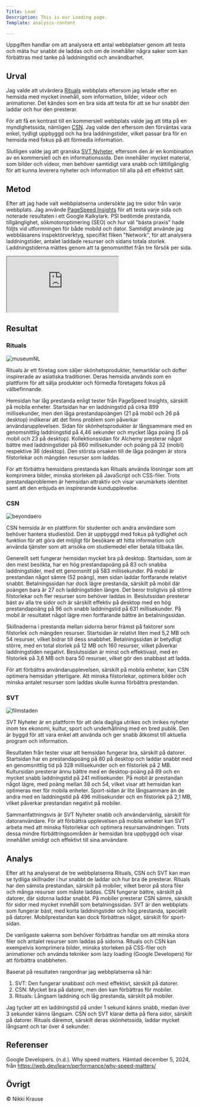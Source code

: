 ```yaml
---
Title: Load
Description: This is our Loading page.
Template: analysis-content

---
```


Uppgiften handlar om att analysera ett antal webbplatser genom att testa och mäta hur snabbt de laddas och om de innehåller några saker som kan förbättras med tanke på laddningstid och användbarhet.

Urval
-----------------------

Jag valde att utvärdera <a href="https://www.rituals.com/sv-se/home" target="_blank">Rituals</a> webbplats eftersom jag letade efter en hemsida med mycket innehåll, som information, bilder, videor och animationer. Det kändes som en bra sida att testa för att se hur snabbt den laddar och hur den presterar.

För att få en kontrast till en kommersiell webbplats valde jag att titta på en myndighetssida, nämligen <a href="https://www.csn.se/" target="_blank">CSN</a>. Jag valde den eftersom den förväntas vara enkel, tydligt uppbyggd och ha bra laddningstider, vilket passar bra för en hemsida med fokus på att förmedla information.

Slutligen valde jag att granska <a href="https://www.svt.se/" target="_blank">SVT Nyheter</a>, eftersom den är en kombination av en kommersiell och en informationssida. Den innehåller mycket material, som bilder och videor, men behöver samtidigt vara snabb och lättillgänglig för att kunna leverera nyheter och information till alla på ett effektivt sätt.


Metod
-----------------------

Efter att jag hade valt webbplatserna undersökte jag tre sidor från varje webbplats. Jag använde <a href="https://pagespeed.web.dev/" target="_blank">PageSpeed Insights</a> för att testa varje sida och noterade resultaten i ett Google Kalkylark. PSI bedömde prestanda, tillgänglighet, sökmotoroptimering (SEO) och hur väl "bästa praxis" hade följts vid utformningen för både mobild och dator. Samtidigt använde jag webbläsarens inspektörverktyg, specifikt fliken "Network", för att analysera laddningstider, antalet laddade resurser och sidans totala storlek. Laddningstiderna mättes genom att ta genomsnittet från tre försök per sida.

<iframe class="chart" src="https://docs.google.com/spreadsheets/d/e/2PACX-1vRQfcTWkCQFcWb7IHbNLUTrpf2s0pVS9NMaW0QZ2NOt4rJ1Q0hL_XPgJXWN-r42TyWVDN4eNAGMStyp/pubhtml?gid=0&amp;single=true&amp;widget=true&amp;headers=false"></iframe>

Resultat
-----------------------

### Rituals

<img src="../image/Rituals.JPG" alt="museumNL" class="analysis-mobile">

Rituals är ett företag som säljer skönhetsprodukter, hemartiklar och dofter inspirerade av asiatiska traditioner. Deras hemsida används som en plattform för att sälja produkter och förmedla företagets fokus på välbefinnande.

Hemsidan har låg prestanda enligt tester från PageSpeed Insights, särskilt på mobila enheter. Startsidan har en laddningstid på cirka 899 millisekunder, men den låga prestandapoängen (21 på mobil och 26 på desktop) indikerar att det finns problem som påverkar användarupplevelsen. Sidan för skönhetsprodukter är långsammare med en genomsnittlig laddningstid på 4,46 sekunder och mycket låga poäng (5 på mobil och 23 på desktop). Kollektionssidan för Alchemy presterar något bättre med laddningstider på 860 millisekunder och poäng på 32 (mobil) respektive 36 (desktop). Den största orsaken till de låga poängen är stora filstorlekar och mängden resurser som laddas.

För att förbättra hemsidans prestanda kan Rituals använda lösningar som att komprimera bilder, minska storleken på JavaScript och CSS-filer. Trots prestandaproblemen är hemsidan attraktiv och visar varumärkets identitet samt att den erbjuda en inspirerande kundupplevelse.


### CSN

<img src="../image/CSN.JPG" alt="beyondaero" class="analysis-mobile">

CSN hemsida är en plattform för studenter och andra användare som behöver hantera studiestöd. Den är uppbyggd med fokus på tydlighet och funktion för att göra det möjligt för besökare att hitta information och använda tjänster som att ansöka om studiemedel eller betala tillbaka lån.

Generellt sett fungerar hemsidan mycket bra på desktop. Startsidan, som är den mest besökta, har en hög prestandapoäng på 83 och snabba laddningstider, med ett genomsnitt på 583 millisekunder. På mobil är prestandan något sämre (52 poäng), men sidan laddar fortfarande relativt snabbt. Betalningssidan har dock lägre prestanda, särskilt på mobil där poängen bara är 27 och laddningstiden längre. Det beror troligtvis på större filstorlekar och fler resurser som behöver laddas in. Beslutssidan presterar bäst av alla tre sidor och är särskilt effektiv på desktop med en hög prestandapoäng på 96 och snabb laddningstid på 631 millisekunder. På mobil är resultatet något lägre men fortfarande bättre än betalningssidan.

Skillnaderna i prestanda mellan sidorna beror främst på faktorer som filstorlek och mängden resurser. Startsidan är relativt liten med 5,2 MB och 54 resurser, vilket bidrar till dess snabbhet. Betalningssidan är betydligt större, med en total storlek på 12 MB och 160 resurser, vilket påverkar laddningstiden negativt. Beslutssidan är minst och effektivast, med en filstorlek på 3,6 MB och bara 50 resurser, vilket gör den snabbast att ladda.

För att förbättra användarupplevelsen, särskilt på mobila enheter, kan CSN optimera hemsidan ytterligare. Att minska filstorlekar, optimera bilder och minska antalet resurser som laddas skulle kunna förbättra prestandan.

### SVT

<img src="../image/SVT.JPG" alt="filmstaden" class="analysis-mobile">

SVT Nyheter är en plattform för att dela dagliga utrikes och inrikes nyheter inom tex ekonomi, kultur, sport och underhållning med en bred publik. Den är byggd för att vara enkel att använda och ger snabb åtkomst till aktuella program och information.

Resultaten från tester visar att hemsidan fungerar bra, särskilt på datorer. Startsidan har en prestandapoäng på 80 på desktop och laddar snabbt med en genomsnittlig tid på 328 millisekunder och en filstorlek på 2 MB. Kultursidan presterar ännu bättre med en desktop-poäng på 89 och en mycket snabb laddningstid på 241 millisekunder. På mobil är prestandan något lägre, med poäng mellan 38 och 54, vilket visar att hemsidan kan optimeras mer för mobila enheter. Sport-sidan är lite långsammare än de andra med en laddningstid på 496 millisekunder och en filstorlek på 2,1 MB, vilket påverkar prestandan negativt på mobiler.

Sammanfattningsvis är SVT Nyheter snabb och användarvänlig, särskilt för datoranvändare. För att förbättra upplevelsen på mobila enheter kan SVT arbeta med att minska filstorlekar och optimera resursanvändningen. Trots dessa mindre förbättringsområden är hemsidan bra uppbyggd och visar innehållet smidigt och effektivt till sina användare.

Analys
-----------------------

Efter att ha analyserat de tre webbplatserna Rituals, CSN och SVT kan man se tydliga skillnader i hur snabbt de laddar och hur bra de presterar. Rituals har den sämsta prestandan, särskilt på mobiler, vilket beror på stora filer och många resurser som måste laddas. CSN fungerar bättre, särskilt på datorer, där sidorna laddar snabbt. På mobiler presterar CSN sämre, särskilt för sidor med mycket innehåll som betalningssidan. SVT är den webbplats som fungerar bäst, med korta laddningstider och hög prestanda, speciellt på datorer. Mobilprestandan kan dock förbättras något, särskilt för sport-sidan.

De vanligaste sakerna som behöver förbättras handlar om att minska stora filer och antalet resurser som laddas på sidorna. Rituals och CSN kan exempelvis komprimera bilder, minska storleken på CSS-filer och animationer och använda tekniker som lazy loading (Google Developers) för att förbättra snabbheten.

Baserat på resultaten rangordnar jag webbplatserna så här:

1. SVT: Den fungerar snabbast och mest effektivt, särskilt på datorer.
2. CSN: Mycket bra på datorer, men den kan förbättras för mobiler.
3. Rituals: Långsam laddning och låg prestanda, särskilt på mobiler.

Jag tycker att en laddningstid på under 1 sekund känns snabb, medan över 3 sekunder känns långsam. CSN och SVT klarar detta på flera sidor, särskilt på datorer. Rituals däremot, särskilt deras skönhetssida, laddar mycket långsamt och tar över 4 sekunder.

Referenser
-----------------------

Google Developers. (n.d.). Why speed matters. Hämtad december 5, 2024, från https://web.dev/learn/performance/why-speed-matters/

Övrigt
-----------------------

© Nikki Krause